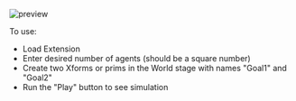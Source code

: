 
![preview](https://user-images.githubusercontent.com/11399119/190271233-35524930-1cb8-44c7-b09f-88d4407fe74b.png)

To use: 

- Load Extension
- Enter desired number of agents (should be a square number)
- Create two Xforms or prims in the World stage with names "Goal1" and "Goal2"
- Run the "Play" button to see simulation

